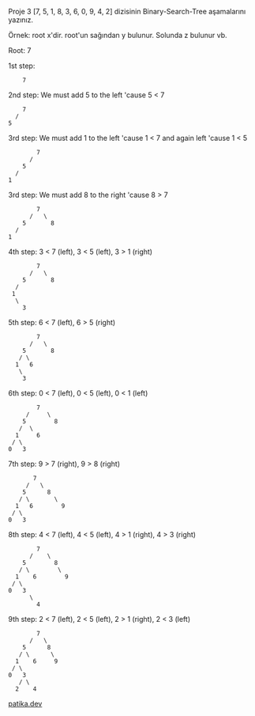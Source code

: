 Proje 3
[7, 5, 1, 8, 3, 6, 0, 9, 4, 2] dizisinin Binary-Search-Tree aşamalarını yazınız.

Örnek: root x'dir. root'un sağından y bulunur. Solunda z bulunur vb.

Root: 7

1st step:
```
    7
```

2nd step: We must add 5 to the left 'cause 5 < 7
```
    7
  /
5
```

3rd step:  We must add 1 to the left 'cause 1 < 7 and again left 'cause 1 < 5
```
        7
      /
    5
  /
1
```

3rd step:  We must add 8 to the right 'cause 8 > 7

```
        7
      /   \
    5       8
  /
1
```

4th step:  3 < 7 (left), 3 < 5 (left), 3 > 1 (right)

```
        7
      /   \
    5       8
  /           
 1
  \
    3
```

5th step:  6 < 7 (left), 6 > 5 (right)

```
        7
      /   \
    5       8
   / \       
  1   6
   \ 
    3
```
6th step:  0 < 7 (left), 0 < 5 (left), 0 < 1 (left)

```
        7
     /     \
    5        8
   /  \
  1     6
 / \               
0   3
```

7th step:  9 > 7 (right), 9 > 8 (right)

```
       7
     /   \
    5      8
   / \       \
  1   6        9
 / \
0   3
```

8th step:  4 < 7 (left), 4 < 5 (left), 4 > 1 (right), 4 > 3 (right)

```
        7
      /    \
    5        8
   / \        \
  1    6        9
 / \
0   3
      \
        4
```

9th step:  2 < 7 (left), 2 < 5 (left), 2 > 1 (right), 2 < 3 (left)

```
        7
      /   \
    5      8
   / \      \
  1    6     9
 / \
0   3
   / \
  2    4
```

[patika.dev](https://patika.dev)
